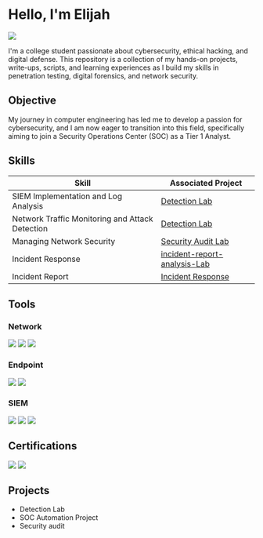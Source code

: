 # Hello, I'm Elijah
<a href="https://www.linkedin.com/in/elijah-walker-440aa7237/"><img src="https://img.shields.io/badge/-LinkedIn-0072b1?&style=for-the-badge&logo=linkedin&logoColor=white" /></a>


I'm a college student passionate about cybersecurity, ethical hacking, and digital defense. This repository is a collection of my hands-on projects, write-ups, scripts, and learning experiences as I build my skills in penetration testing, digital forensics, and network security.

## Objective

My journey in computer engineering has led me to develop a passion for cybersecurity, and I am now eager to transition into this field, specifically aiming to join a Security Operations Center (SOC) as a Tier 1 Analyst.

## Skills


| Skill                                         | Associated Project         |
|-----------------------------------------------|----------------------------|
| SIEM Implementation and Log Analysis          | <a href="https://google.com">Detection Lab</a>|
| Network Traffic Monitoring and Attack Detection | <a href="https://google.com">Detection Lab</a>|
| Managing Network Security        |<a href="https://github.com/Ethewizard/Security-Audit-lab/tree/main">Security Audit Lab</a>|
| Incident Response       |<a href="https://github.com/Ethewizard/incident-report-analysis-Lab/tree/main">incident-report-analysis-Lab</a>|
| Incident Report         |<a href="https://github.com/Ethewizard/Incident-response">Incident Response</a>|


## Tools


### Network
<div>
    <img src="https://img.shields.io/badge/-Wireshark-1679A7?&style=for-the-badge&logo=Wireshark&logoColor=white" />
    <img src="https://img.shields.io/badge/-Suricata-EF3B2D?&style=for-the-badge&logo=Suricata&logoColor=white" />
    <img src="https://img.shields.io/badge/-Zeek-777BB4?&style=for-the-badge&logo=Zeek&logoColor=white" />
</div>

### Endpoint
<div>
    <img src="https://img.shields.io/badge/-Microsoft_Defender_for_Endpoint-00A4EF?&style=for-the-badge&logo=Microsoft&logoColor=white" />
    <img src="https://img.shields.io/badge/-Velociraptor-4B275F?&style=for-the-badge&logo=Velociraptor&logoColor=white" />
</div>

### SIEM
<div>
    <img src="https://img.shields.io/badge/-Microsoft_Sentinel-0078D4?&style=for-the-badge&logo=Microsoft&logoColor=white" />
    <img src="https://img.shields.io/badge/-Splunk-000000?&style=for-the-badge&logo=Splunk&logoColor=white" />
    <img src="https://img.shields.io/badge/-Elastic-005571?&style=for-the-badge&logo=Elastic&logoColor=white" />
</div>

## Certifications

<div>
<img src="https://img.shields.io/badge/-Security%2B-FF0000?&style=for-the-badge&logo=CompTIA&logoColor=white" />
<img src="https://img.shields.io/badge/-CDSA-006400?&style=for-the-badge&logoColor=white" />
</div>

## Projects
- Detection Lab
- SOC Automation Project
- Security audit
